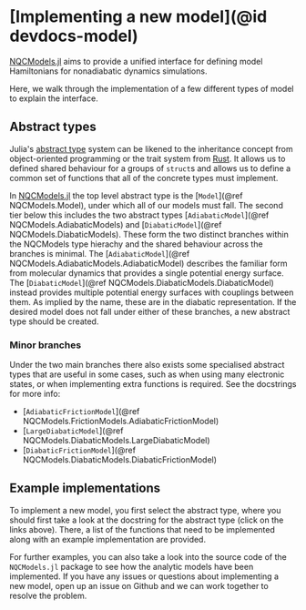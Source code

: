 # [Implementing a new model](@id devdocs-model)

[NQCModels.jl](@ref) aims to provide a unified interface for defining model
Hamiltonians for nonadiabatic dynamics simulations.

Here, we walk through the implementation of a few different types of model to
explain the interface.

## Abstract types

Julia's [abstract type](https://docs.julialang.org/en/v1/manual/types/#man-abstract-types)
system can be likened to the inheritance concept from object-oriented programming or the
trait system from [Rust](https://doc.rust-lang.org/book/ch10-02-traits.html).
It allows us to defined shared behaviour for a groups of `struct`s and allows us to define
a common set of functions that all of the concrete types must implement.

In [NQCModels.jl](@ref) the top level abstract type is the [`Model`](@ref NQCModels.Model),
under which all of our models must fall.
The second tier below this includes the two abstract types
[`AdiabaticModel`](@ref NQCModels.AdiabaticModels) and
[`DiabaticModel`](@ref NQCModels.DiabaticModels).
These form the two distinct branches within the NQCModels type hierachy and the
shared behaviour across the branches is minimal.
The [`AdiabaticModel`](@ref NQCModels.AdiabaticModels.AdiabaticModel)
describes the familiar form from molecular dynamics that provides a single potential energy surface.
The [`DiabaticModel`](@ref NQCModels.DiabaticModels.DiabaticModel) instead provides 
multiple potential energy surfaces with couplings between them. As implied by the name,
these are in the diabatic representation.
If the desired model does not fall under either of these branches, a new abstract type
should be created.

### Minor branches

Under the two main branches there also exists some specialised abstract types that are
useful in some cases, such as when using many electronic states, or when implementing
extra functions is required. See the docstrings for more info:

- [`AdiabaticFrictionModel`](@ref NQCModels.FrictionModels.AdiabaticFrictionModel)
- [`LargeDiabaticModel`](@ref NQCModels.DiabaticModels.LargeDiabaticModel)
- [`DiabaticFrictionModel`](@ref NQCModels.DiabaticModels.DiabaticFrictionModel)

## Example implementations

To implement a new model, you first select the abstract type, where you should first take a look
at the docstring for the abstract type (click on the links above). There, a list of the functions 
that need to be implemented along with an example implementation are provided.

For further examples, you can also take a look into the source code of the `NQCModels.jl`
package to see how the analytic models have been implemented. 
If you have any issues or questions about implementing a new model, open up an issue on
Github and we can work together to resolve the problem. 
